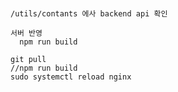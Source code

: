 ###
    /utils/contants 에사 backend api 확인   

    서버 반영  
      npm run build  
        
    git pull  
    //npm run build  
    sudo systemctl reload nginx  
